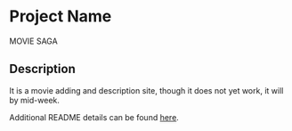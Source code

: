 # Project Name

MOVIE SAGA

## Description
It is a movie adding and description site, though it does not yet work, it will by mid-week.

Additional README details can be found [here](https://github.com/PrimeAcademy/readme-template/blob/master/README.md).
